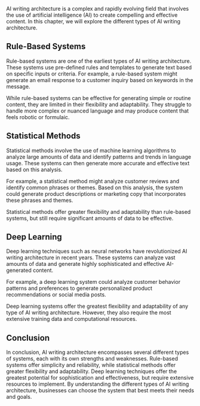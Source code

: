 
AI writing architecture is a complex and rapidly evolving field that involves the use of artificial intelligence (AI) to create compelling and effective content. In this chapter, we will explore the different types of AI writing architecture.

Rule-Based Systems
------------------

Rule-based systems are one of the earliest types of AI writing architecture. These systems use pre-defined rules and templates to generate text based on specific inputs or criteria. For example, a rule-based system might generate an email response to a customer inquiry based on keywords in the message.

While rule-based systems can be effective for generating simple or routine content, they are limited in their flexibility and adaptability. They struggle to handle more complex or nuanced language and may produce content that feels robotic or formulaic.

Statistical Methods
-------------------

Statistical methods involve the use of machine learning algorithms to analyze large amounts of data and identify patterns and trends in language usage. These systems can then generate more accurate and effective text based on this analysis.

For example, a statistical method might analyze customer reviews and identify common phrases or themes. Based on this analysis, the system could generate product descriptions or marketing copy that incorporates these phrases and themes.

Statistical methods offer greater flexibility and adaptability than rule-based systems, but still require significant amounts of data to be effective.

Deep Learning
-------------

Deep learning techniques such as neural networks have revolutionized AI writing architecture in recent years. These systems can analyze vast amounts of data and generate highly sophisticated and effective AI-generated content.

For example, a deep learning system could analyze customer behavior patterns and preferences to generate personalized product recommendations or social media posts.

Deep learning systems offer the greatest flexibility and adaptability of any type of AI writing architecture. However, they also require the most extensive training data and computational resources.

Conclusion
----------

In conclusion, AI writing architecture encompasses several different types of systems, each with its own strengths and weaknesses. Rule-based systems offer simplicity and reliability, while statistical methods offer greater flexibility and adaptability. Deep learning techniques offer the greatest potential for sophistication and effectiveness, but require extensive resources to implement. By understanding the different types of AI writing architecture, businesses can choose the system that best meets their needs and goals.
